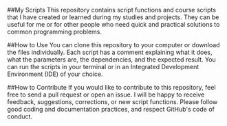 ##My Scripts
This repository contains script functions and course scripts that I have created or learned during my studies and projects. They can be useful for me or for other people who need quick and practical solutions to common programming problems.

##How to Use
You can clone this repository to your computer or download the files individually. Each script has a comment explaining what it does, what the parameters are, the dependencies, and the expected result. You can run the scripts in your terminal or in an Integrated Development Environment (IDE) of your choice.

##How to Contribute
If you would like to contribute to this repository, feel free to send a pull request or open an issue. I will be happy to receive feedback, suggestions, corrections, or new script functions. Please follow good coding and documentation practices, and respect GitHub's code of conduct.
